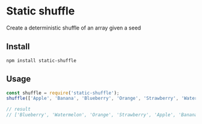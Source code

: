 # Static shuffle

Create a deterministic shuffle of an array given a seed

## Install

```
npm install static-shuffle
```

## Usage

```javascript
const shuffle = require('static-shuffle');
shuffle(['Apple', 'Banana', 'Blueberry', 'Orange', 'Strawberry', 'Watermelon'], 'anything you want!');

// result
// ['Blueberry', 'Watermelon', 'Orange', 'Strawberry', 'Apple', 'Banana']
```

